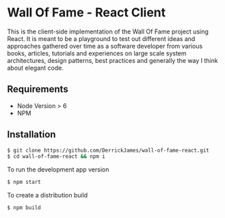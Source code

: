 # Wall Of Fame - React Client

This is the client-side implementation of the Wall Of Fame project using React. It is meant to be a playground to test out different ideas and approaches
gathered over time as a software developer from various books, articles,
tutorials and experiences on large scale system architectures,
design patterns, best practices and generally the way I think about elegant
code.

## Requirements

  * Node Version > 6
  * NPM

## Installation
```bash
$ git clone https://github.com/DerrickJames/wall-of-fame-react.git
$ cd wall-of-fame-react && npm i
```

To run the development app version
```bash
$ npm start
```

To create a distribution build
```bash
$ npm build
```
